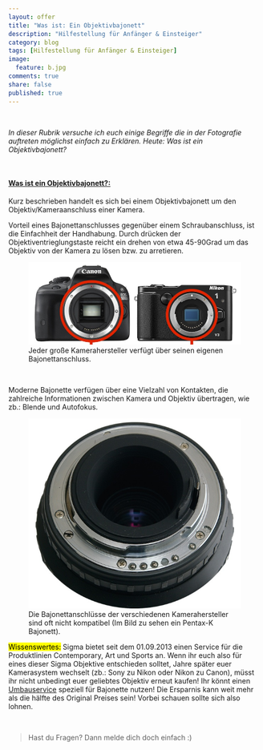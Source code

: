 ```yaml
---
layout: offer
title: "Was ist: Ein Objektivbajonett"
description: "Hilfestellung für Anfänger & Einsteiger"
category: blog
tags: [Hilfestellung für Anfänger & Einsteiger]
image:
  feature: b.jpg
comments: true
share: false
published: true
---
```

 
  


    



*In dieser Rubrik versuche ich euch einige Begriffe die in der Fotografie auftreten möglichst einfach zu Erklären. Heute: Was ist ein Objektivbajonett?* 
 
  


    








#### <a name="fenced-code-block"><u>Was ist ein Objektivbajonett?:</u></a>

Kurz beschrieben handelt es sich bei einem Objektivbajonett um den Objektiv/Kameraanschluss einer Kamera.

Vorteil eines Bajonettanschlusses gegenüber einem Schraubanschluss, ist die Einfachheit der Handhabung. Durch drücken der Objektiventrieglungstaste reicht ein drehen von etwa 45-90Grad um das Objektiv von der Kamera zu lösen bzw. zu arretieren. 



<figure>
<img src="/images/b2.jpg"/>
<figcaption>Jeder große Kamerahersteller verfügt über seinen eigenen Bajonettanschluss.</figcaption>
</figure>

 
  


    



Moderne Bajonette verfügen über eine Vielzahl von Kontakten, die zahlreiche Informationen zwischen Kamera und Objektiv übertragen, wie zb.: Blende und Autofokus.


<figure>
<img src="/images/b3.jpg"/>
<figcaption>Die Bajonettanschlüsse der verschiedenen Kamerahersteller sind oft nicht kompatibel (Im Bild zu sehen ein Pentax-K Bajonett).</figcaption>
</figure>

 
  

<mark>Wissenswertes:</mark> Sigma bietet seit dem 01.09.2013 einen Service für die Produktlinien Contemporary, Art und Sports an. Wenn ihr euch also für eines dieser Sigma Objektive entschieden solltet, Jahre später euer Kamerasystem wechselt (zb.: Sony zu Nikon oder Nikon zu Canon), müsst ihr nicht unbedingt euer geliebtes Objektiv erneut kaufen! Ihr könnt einen [Umbauservice](http://www.sigma-foto.de/service/sigma-anschluss-wechsel-service.html) speziell für Bajonette nutzen! Die Ersparnis kann weit mehr als die hälfte des Original Preises sein! Vorbei schauen sollte sich also lohnen.

    


> Hast du Fragen? Dann melde dich doch einfach :)